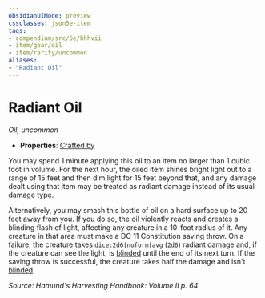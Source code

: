 ```yaml
---
obsidianUIMode: preview
cssclasses: json5e-item
tags:
- compendium/src/5e/hhhvii
- item/gear/oil
- item/rarity/uncommon
aliases: 
- "Radiant Oil"
---
```

# Radiant Oil
*Oil, uncommon*  

- **Properties**: [Crafted by](/compendium/rules/item-properties.md#Crafted%20by)

You may spend 1 minute applying this oil to an item no larger than 1 cubic foot in volume. For the next hour, the oiled item shines bright light out to a range of 15 feet and then dim light for 15 feet beyond that, and any damage dealt using that item may be treated as radiant damage instead of its usual damage type.

Alternatively, you may smash this bottle of oil on a hard surface up to 20 feet away from you. If you do so, the oil violently reacts and creates a blinding flash of light, affecting any creature in a 10-foot radius of it. Any creature in that area must make a DC 11 Constitution saving throw. On a failure, the creature takes `dice:2d6|noform|avg` (`2d6`) radiant damage and, if the creature can see the light, is [blinded](/compendium/rules/conditions.md#Blinded) until the end of its next turn. If the saving throw is successful, the creature takes half the damage and isn't [blinded](/compendium/rules/conditions.md#Blinded).

*Source: Hamund's Harvesting Handbook: Volume II p. 64*